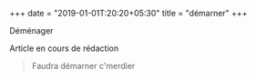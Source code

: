 +++
date = "2019-01-01T:20:20+05:30"
title = "démarner"
+++

Déménager
<!--more-->
Article en cours de rédaction

> Faudra démarner c'merdier
